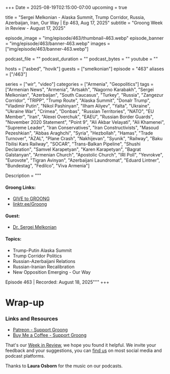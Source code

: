 +++
Date = 2025-08-19T02:15:00-07:00
upcoming = true

title = "Sergei Melkonian - Alaska Summit, Trump Corridor, Russia, Azerbaijan, Iran, Our Way | Ep 463, Aug 17, 2025"
subtitle = "Groong Week in Review - August 17, 2025"

episode_image = "img/episode/463/thumbnail-463.webp"
episode_banner = "img/episode/463/banner-463.webp"
images = ["img/episode/463/banner-463.webp"]

podcast_file     = ""
podcast_duration = ""
podcast_bytes    = ""
youtube = ""


hosts = ["asbed", "hovik"]
guests = ["smelkonian"]
episode = "463"
aliases = ["/463"]

series = ["wir", "video"]
categories = ["Armenia", "Geopolitics"]
tags = ["Armenian News", "Armenia", "Artsakh", "Nagorno Karabakh", "Sergei Melkonian", "Azerbaijan", "South Caucasus", "Turkey", "Russia", "Zangezur Corridor", "TRIPP", "Trump Route", "Alaska Summit", "Donalr Trump", "Vladimir Putin", "Nikol Pashinyan", "Ilham Aliyev", "Yalta", "Ukraine", "Ukraine War", "Crimea", "Donbas", "Russian Territories", "NATO", "EU Member", "Iran", "Alexei Overchuk", "EAEU", "Russian Border Guards", "November 2020 Statement", "Point 9", "Ali Akbar Velayati", "Ali Khamenei", "Supreme Leader", "Iran Conservatives", "Iran Constructivists", "Masoud Pezeshkian", "Abbas Araghchi", "Syria", "Hezbollah", "Hamas", "Trade Turnover", "AZAL", "Plane Crash", "Nakhijevan", "Syunik", "Railway", "Baku Tbilisi Kars Railway", "SOCAR", "Trans-Balkan Pipeline", "Shushi Declaration", "Samvel Karapetyan", "Karen Karapetyan", "Bagrat Galstanyan", "Armenian Church", "Apostolic Church", "IRI Poll", "Yevrokve", "Eurovote", "Tigran Avinyan", "Azerbaijani Laundromat", "Eduard Lintner", "Bundestag", "Fedilco", "Viva Armenia"]

Description = """

#### Groong Links:
* [GIVE to GROONG](https://podcasts.groong.org/donate)
* [linktr.ee/Groong](https://linktr.ee/groong)

#### Guest:
* [Dr. Sergei Melkonian](https://podcasts.groong.org/guest/smelkonian)

#### Topics:
* Trump-Putin Alaska Summit
* Trump Corridor Politics
* Russian-Azerbaijani Relations
* Russian-Iranian Recalibration
* New Opposition Emerging - Our Way

Episode 463 | Recorded: August 18, 2025"""
+++



# Wrap-up

### **Links and Resources**

* [Patreon - Support Groong](https://www.patreon.com/ann_groong)
* [Buy Me a Coffee - Support Groong](https://www.buymeacoffee.com/groong)

That's our [Week in Review](https://podcasts.groong.org/), we hope you found it helpful. We invite your feedback and your suggestions, you can [find us](https://linktr.ee/groong) on most social media and podcast platforms.

Thanks to __Laura Osborn__ for the music on our podcasts.

